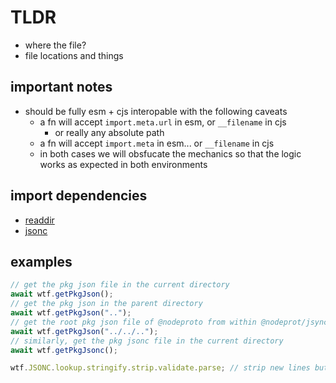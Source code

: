 # TLDR

- where the file?
- file locations and things

## important notes

- should be fully esm + cjs interopable with the following caveats
  - a fn will accept `import.meta.url` in esm, or `__filename` in cjs
    - or really any absolute path
  - a fn will accept `import.meta` in esm... or `__filename` in cjs
  - in both cases we will obsfucate the mechanics so that the logic works as expected in both environments

## import dependencies

- [readdir](https://github.com/folder/readdir)
- [jsonc](https://github.com/fabiospampinato/jsonc-simple-parser/blob/master/test/lib/index.js)

## examples

  ```js
  // get the pkg json file in the current directory
  await wtf.getPkgJson();
  // get the pkg json in the parent directory
  await wtf.getPkgJson("..");
  // get the root pkg json file of @nodeproto from within @nodeprot/jsync
  await wtf.getPkgJson("../../..");
  // similarly, get the pkg jsonc file in the current directory
  await wtf.getPkgJsonc();

wtf.JSONC.lookup.stringify.strip.validate.parse; // strip new lines but keep comments? // validate jsonc? // convert to json
```
